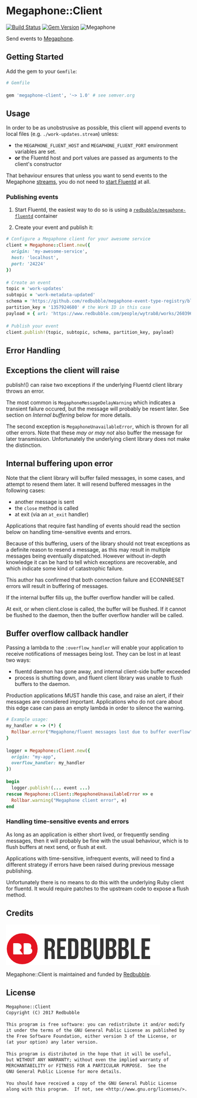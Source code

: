 Megaphone::Client
=================

[![Build Status](https://badge.buildkite.com/9f4fdb370f5f295ee6bf3d68937b1be2d7cf9bf65b2c7b4213.svg?branch=master)](https://buildkite.com/redbubble/megaphone-client-ruby)
[![Gem Version](https://badge.fury.io/rb/megaphone-client.svg)](https://badge.fury.io/rb/megaphone-client)
![Megaphone](https://img.shields.io/badge/Megaphone-2.0.0-blue.svg)

Send events to [Megaphone](https://github.com/redbubble/Megaphone).

Getting Started
---------------

Add the gem to your `Gemfile`:

```ruby
# Gemfile

gem 'megaphone-client', '~> 1.0' # see semver.org
```

Usage
-----

In order to be as unobstrusive as possible, this client will append events to local files (e.g. `./work-updates.stream`) unless:

- the `MEGAPHONE_FLUENT_HOST` and `MEGAPHONE_FLUENT_PORT` environment variables are set.
- **or** the Fluentd host and port values are passed as arguments to the client's constructor

That behaviour ensures that unless you want to send events to the Megaphone [streams][stream], you do not need to [start Fluentd][megaphone-fluentd] at all.

  [stream]: https://github.com/redbubble/megaphone#stream
  [megaphone-fluentd]: https://github.com/redbubble/megaphone-fluentd-container

### Publishing events

1. Start Fluentd, the easiest way to do so is using a [`redbubble/megaphone-fluentd`][megaphone-fluentd] container

1. Create your event and publish it:

```ruby
# Configure a Megaphone client for your awesome service
client = Megaphone::Client.new({
  origin: 'my-awesome-service',
  host: 'localhost',
  port: '24224'
})

# Create an event
topic = 'work-updates'
subtopic = 'work-metadata-updated'
schema = 'https://github.com/redbubble/megaphone-event-type-registry/blob/master/streams/work-updates-schema-1.0.0.json'
partition_key = '1357924680' # the Work ID in this case
payload = { url: 'https://www.redbubble.com/people/wytrab8/works/26039653-toadally-rad' }

# Publish your event
client.publish!(topic, subtopic, schema, partition_key, payload)
```

Error Handling
--------------

## Exceptions the client will raise

publish!() can raise two exceptions if the underlying Fluentd
client library throws an error.

The most common is `MegaphoneMessageDelayWarning` which indicates
a transient failure occured, but the message will probably be resent
later. See section on _Internal buffering_ below for more details.

The second exception is `MegaphoneUnavailableError`, which is thrown
for all other errors. Note that these _may or may not_ also buffer
the message for later transmission. Unfortunately the underlying
client library does not make the distinction.

## Internal buffering upon error

Note that the client library will buffer failed messages, in some cases,
and attempt to resend them later. It will resend buffered messages in
the following cases:
- another message is sent
- the `close` method is called
- at exit (via an `at_exit` handler)

Applications that require fast handling of events should read the section
below on handling time-sensitive events and errors.

Because of this buffering, users of the library should not treat exceptions
as a definite reason to resend a message, as this may result in multiple
messages being eventually dispatched. However without in-depth knowledge
it can be hard to tell which exceptions are recoverable, and which indicate
some kind of catastrophic failure.

This author has confirmed that both connection failure and ECONNRESET
errors will result in buffering of messages.

If the internal buffer fills up, the buffer overflow handler will be called.

At exit, or when client.close is called, the buffer will be flushed.
If it cannot be flushed to the daemon, then the buffer overflow
handler will be called.

## Buffer overflow callback handler

Passing a lambda to the `:overflow_handler` will enable your application
to receive notifications of messages being lost. They can be lost in at
least two ways:
- fluentd daemon has gone away, and internal client-side buffer exceeded
- process is shutting down, and fluent client library was unable to flush buffers
  to the daemon.

Production applications MUST handle this case, and raise an alert, if their
messages are considered important. Applications who do not care about this
edge case can pass an empty lambda in order to silence the warning.

```ruby
# Example usage:
my_handler = -> (*) {
  Rollbar.error("Megaphone/fluent messages lost due to buffer overflow")
}

logger = Megaphone::Client.new({
  origin: "my-app",
  overflow_handler: my_handler
})

begin
  logger.publish!(... event ...)
rescue Megaphone::Client::MegaphoneUnavailableError => e
  Rollbar.warning("Megaphone client error", e)
end

```

### Handling time-sensitive events and errors

As long as an application is either short lived, or frequently sending messages,
then it will probably be fine with the usual behaviour, which is to flush
buffers at next send, or flush at exit.

Applications with time-sensitive, infrequent events, will need to find a
different strategy if errors have been raised during previous message publishing.

Unfortunately there is no means to do this with the underlying Ruby client
for fluentd. It would require patches to the upstream code to expose a flush
method.

Credits
-------

[![](doc/redbubble.png)][redbubble]

Megaphone::Client is maintained and funded by [Redbubble][redbubble].

  [redbubble]: https://www.redbubble.com

License
-------

    Megaphone::Client
    Copyright (C) 2017 Redbubble

    This program is free software: you can redistribute it and/or modify
    it under the terms of the GNU General Public License as published by
    the Free Software Foundation, either version 3 of the License, or
    (at your option) any later version.

    This program is distributed in the hope that it will be useful,
    but WITHOUT ANY WARRANTY; without even the implied warranty of
    MERCHANTABILITY or FITNESS FOR A PARTICULAR PURPOSE.  See the
    GNU General Public License for more details.

    You should have received a copy of the GNU General Public License
    along with this program.  If not, see <http://www.gnu.org/licenses/>.
